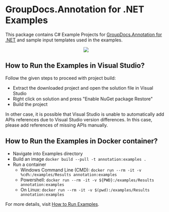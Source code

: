 # GroupDocs.Annotation for .NET Examples

This package contains C# Example Projects for [GroupDocs.Annotation for .NET](https://products.groupdocs.com/annotation/net) and sample input templates used in the examples.

<p align="center">
  <a title="Download complete GroupDocs.Annotation for .NET Example source code" href="https://github.com/groupdocs-annotation/GroupDocs.Annotation-for-.NET/archive/master.zip">
	<img src="https://raw.github.com/AsposeExamples/java-examples-dashboard/master/images/downloadZip-Button-Large.png" />
  </a>
</p>

## How to Run the Examples in Visual Studio?

Follow the given steps to proceed with project build:

* Extract the downloaded project and open the solution file in Visual Studio
* Right click on solution and press "Enable NuGet package Restore"
* Build the project

In other case, it is possible that Visual Studio is unable to automatically add APIs references due to Visual Studio version differences. In this case, please add references of missing APIs manually.

## How to Run the Examples in Docker container?

* Navigate into Examples directory
* Build an image
  `docker build --pull -t annotation:examples .`
* Run a container
  * Windows Command Line (CMD): `docker run --rm -it -v %cd%:/examples/Results annotation:examples`
  * Powershell: `docker run --rm -it -v ${PWD}:/examples/Results annotation:examples`
  * On Linux: `docker run --rm -it -v $(pwd):/examples/Results annotation:examples`

For more details, visit  [How to Run Examples](https://docs.groupdocs.com/display/annotationnet/How+to+Run+Examples).
